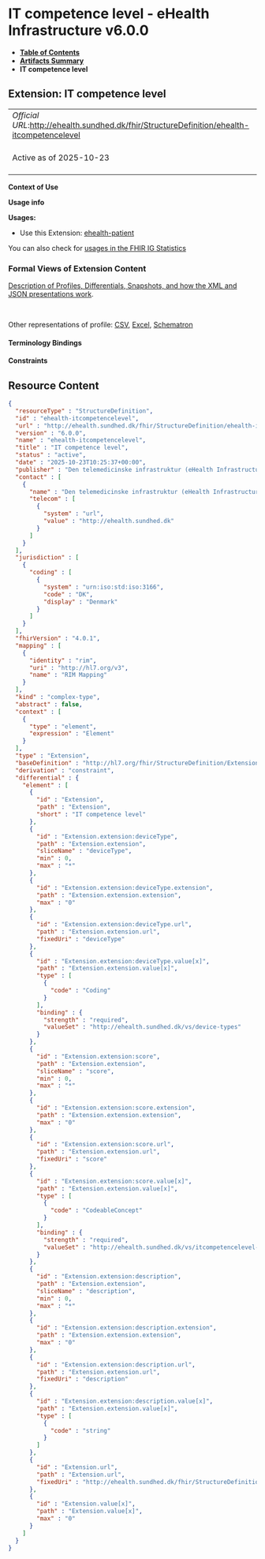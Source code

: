 # IT competence level - eHealth Infrastructure v6.0.0

* [**Table of Contents**](toc.md)
* [**Artifacts Summary**](artifacts.md)
* **IT competence level**

## Extension: IT competence level 

| | |
| :--- | :--- |
| *Official URL*:http://ehealth.sundhed.dk/fhir/StructureDefinition/ehealth-itcompetencelevel | *Version*:6.0.0 |
| Active as of 2025-10-23 | *Computable Name*:ehealth-itcompetencelevel |

**Context of Use**

**Usage info**

**Usages:**

* Use this Extension: [ehealth-patient](StructureDefinition-ehealth-patient.md)

You can also check for [usages in the FHIR IG Statistics](https://packages2.fhir.org/xig/dk.ehealth.sundhed.fhir.ig.core|current/StructureDefinition/ehealth-itcompetencelevel)

### Formal Views of Extension Content

 [Description of Profiles, Differentials, Snapshots, and how the XML and JSON presentations work](http://build.fhir.org/ig/FHIR/ig-guidance/readingIgs.html#structure-definitions). 

 

Other representations of profile: [CSV](StructureDefinition-ehealth-itcompetencelevel.csv), [Excel](StructureDefinition-ehealth-itcompetencelevel.xlsx), [Schematron](StructureDefinition-ehealth-itcompetencelevel.sch) 

#### Terminology Bindings

#### Constraints



## Resource Content

```json
{
  "resourceType" : "StructureDefinition",
  "id" : "ehealth-itcompetencelevel",
  "url" : "http://ehealth.sundhed.dk/fhir/StructureDefinition/ehealth-itcompetencelevel",
  "version" : "6.0.0",
  "name" : "ehealth-itcompetencelevel",
  "title" : "IT competence level",
  "status" : "active",
  "date" : "2025-10-23T10:25:37+00:00",
  "publisher" : "Den telemedicinske infrastruktur (eHealth Infrastructure)",
  "contact" : [
    {
      "name" : "Den telemedicinske infrastruktur (eHealth Infrastructure)",
      "telecom" : [
        {
          "system" : "url",
          "value" : "http://ehealth.sundhed.dk"
        }
      ]
    }
  ],
  "jurisdiction" : [
    {
      "coding" : [
        {
          "system" : "urn:iso:std:iso:3166",
          "code" : "DK",
          "display" : "Denmark"
        }
      ]
    }
  ],
  "fhirVersion" : "4.0.1",
  "mapping" : [
    {
      "identity" : "rim",
      "uri" : "http://hl7.org/v3",
      "name" : "RIM Mapping"
    }
  ],
  "kind" : "complex-type",
  "abstract" : false,
  "context" : [
    {
      "type" : "element",
      "expression" : "Element"
    }
  ],
  "type" : "Extension",
  "baseDefinition" : "http://hl7.org/fhir/StructureDefinition/Extension",
  "derivation" : "constraint",
  "differential" : {
    "element" : [
      {
        "id" : "Extension",
        "path" : "Extension",
        "short" : "IT competence level"
      },
      {
        "id" : "Extension.extension:deviceType",
        "path" : "Extension.extension",
        "sliceName" : "deviceType",
        "min" : 0,
        "max" : "*"
      },
      {
        "id" : "Extension.extension:deviceType.extension",
        "path" : "Extension.extension.extension",
        "max" : "0"
      },
      {
        "id" : "Extension.extension:deviceType.url",
        "path" : "Extension.extension.url",
        "fixedUri" : "deviceType"
      },
      {
        "id" : "Extension.extension:deviceType.value[x]",
        "path" : "Extension.extension.value[x]",
        "type" : [
          {
            "code" : "Coding"
          }
        ],
        "binding" : {
          "strength" : "required",
          "valueSet" : "http://ehealth.sundhed.dk/vs/device-types"
        }
      },
      {
        "id" : "Extension.extension:score",
        "path" : "Extension.extension",
        "sliceName" : "score",
        "min" : 0,
        "max" : "*"
      },
      {
        "id" : "Extension.extension:score.extension",
        "path" : "Extension.extension.extension",
        "max" : "0"
      },
      {
        "id" : "Extension.extension:score.url",
        "path" : "Extension.extension.url",
        "fixedUri" : "score"
      },
      {
        "id" : "Extension.extension:score.value[x]",
        "path" : "Extension.extension.value[x]",
        "type" : [
          {
            "code" : "CodeableConcept"
          }
        ],
        "binding" : {
          "strength" : "required",
          "valueSet" : "http://ehealth.sundhed.dk/vs/itcompetencelevel-codes"
        }
      },
      {
        "id" : "Extension.extension:description",
        "path" : "Extension.extension",
        "sliceName" : "description",
        "min" : 0,
        "max" : "*"
      },
      {
        "id" : "Extension.extension:description.extension",
        "path" : "Extension.extension.extension",
        "max" : "0"
      },
      {
        "id" : "Extension.extension:description.url",
        "path" : "Extension.extension.url",
        "fixedUri" : "description"
      },
      {
        "id" : "Extension.extension:description.value[x]",
        "path" : "Extension.extension.value[x]",
        "type" : [
          {
            "code" : "string"
          }
        ]
      },
      {
        "id" : "Extension.url",
        "path" : "Extension.url",
        "fixedUri" : "http://ehealth.sundhed.dk/fhir/StructureDefinition/ehealth-itcompetencelevel"
      },
      {
        "id" : "Extension.value[x]",
        "path" : "Extension.value[x]",
        "max" : "0"
      }
    ]
  }
}

```
